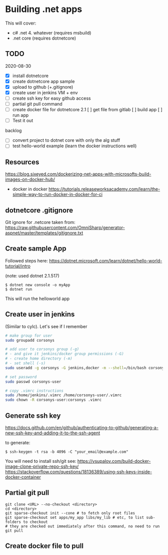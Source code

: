 # Building .net apps

This will cover:
- c# .net 4. whatever (requires msbuild)
- .net core (requires dotnetcore)

## TODO


2020-08-30
- [x] install dotnetcore
- [x] create dotnetcore app sample
- [x] upload to github (+.gitignore)
- [x] create user in jenkins VM + env
- [ ] create ssh key for easy github access
- [ ] partial git pull command
- [ ] create docker file for dotnetcore 2.1
    [ ] get file from gitlab
    [ ] build app
    [ ] run app
- [ ] Test it out

backlog
- [ ] convert project to dotnet core with only the alg stuff
- [ ] test hello-world example (learn the docker instructions well)

## Resources

https://blog.sixeyed.com/dockerizing-net-apps-with-microsofts-build-images-on-docker-hub/

- docker in docker
https://tutorials.releaseworksacademy.com/learn/the-simple-way-to-run-docker-in-docker-for-ci

## dotnetcore .gitignore

Git ignore for .netcore taken from:
https://raw.githubusercontent.com/OmniSharp/generator-aspnet/master/templates/gitignore.txt

## Create sample App

Followed steps here:
https://dotnet.microsoft.com/learn/dotnet/hello-world-tutorial/intro

(note: used dotnet 2.1.517)

```
$ dotnet new console -o myApp
$ dotnet run
```

This will run the helloworld app

## Create user in jenkins

(Similar to cylc). Let's see if I remember

```sh
# make group for user
sudo groupadd corsonys

# add user to corsonys group (-g)
# - and give it jenkins/docker group permissions (-G)
# - create home directory (-m)
# - set shell (-s)
sudo useradd -g corsonys -G jenkins,docker -m --shell=/bin/bash corsonys-user

# set password
sudo passwd corsonys-user

# copy .vimrc instructions
sudo /home/jenkins/.vimrc /home/corsonys-user/.vimrc
sudo chown -R corsonys-user:corsonys .vimrc
```

## Generate ssh key

https://docs.github.com/en/github/authenticating-to-github/generating-a-new-ssh-key-and-adding-it-to-the-ssh-agent

to generate:
```
$ ssh-keygen -t rsa -b 4096 -C "your_email@example.com"
```

You will need to install ssh/git see:
https://vsupalov.com/build-docker-image-clone-private-repo-ssh-key/
https://stackoverflow.com/questions/18136389/using-ssh-keys-inside-docker-container

## Partial git pull

```
git clone <URL> --no-checkout <directory>
cd <directory>
git sparse-checkout init --cone # to fetch only root files
git sparse-checkout set apps/my_app libs/my_lib # etc, to list sub-folders to checkout
# they are checked out immediately after this command, no need to run git pull
```

## Create docker file to pull 
